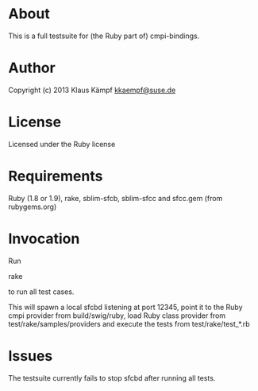 # About

This is a full testsuite for (the Ruby part of) cmpi-bindings.

# Author

Copyright (c) 2013 Klaus Kämpf <kkaempf@suse.de>

# License

Licensed under the Ruby license

# Requirements

Ruby (1.8 or 1.9), rake, sblim-sfcb, sblim-sfcc and sfcc.gem (from rubygems.org)

# Invocation

Run

  rake

to run all test cases.

This will spawn a local sfcbd listening at port 12345, point it to the
Ruby cmpi provider from build/swig/ruby, load Ruby class provider from
test/rake/samples/providers and execute the tests from
test/rake/test_*.rb


# Issues

The testsuite currently fails to stop sfcbd after running all tests.
